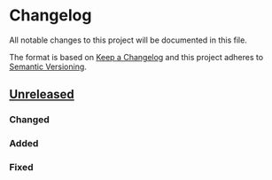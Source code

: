 # Changelog

All notable changes to this project will be documented in this file.

The format is based on [Keep a Changelog](http://keepachangelog.com/)
and this project adheres to [Semantic Versioning](http://semver.org/).

## [Unreleased]

### Changed

### Added

### Fixed

[Unreleased]: https://github.com/JanekGraff/li2dtw12/compare/v0.1.0...HEAD